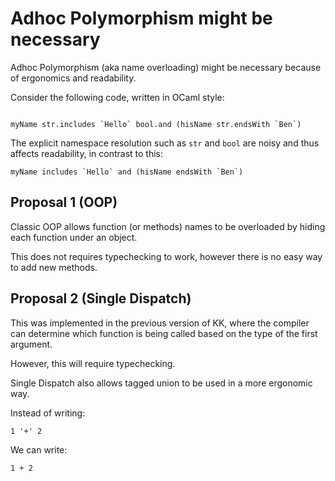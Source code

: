 # Adhoc Polymorphism might be necessary

Adhoc Polymorphism (aka name overloading) might be necessary because of
ergonomics and readability.

Consider the following code, written in OCaml style:

```

myName str.includes `Hello` bool.and (hisName str.endsWith `Ben`)
```

The explicit namespace resolution such as `str` and `bool` are noisy and thus
affects readability, in contrast to this:

```
myName includes `Hello` and (hisName endsWith `Ben`)
```

## Proposal 1 (OOP)

Classic OOP allows function (or methods) names to be overloaded by hiding each function under an object.

This does not requires typechecking to work, however there is no easy way to add new methods.

## Proposal 2 (Single Dispatch)

This was implemented in the previous version of KK, where the compiler can
determine which function is being called based on the type of the first argument.

However, this will require typechecking.

Single Dispatch also allows tagged union to be used in a more ergonomic way.

Instead of writing:

```
1 '+' 2
```

We can write:

```
1 + 2
```
